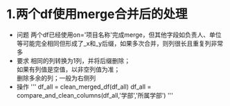 # 1.两个df使用merge合并后的处理
- 问题
两个df已经使用on='项目名称'完成merge，但其他字段如负责人、单位等可能完全相同但形成了_x和_y后缀，如果多次合并，则列很长且重复列非常多
- 要求
相同的列转换为1列，并将后缀删除；<br>
如果有列值是空值，以非空列值为准；<br>
删除多余的列；一般为右侧列
- 操作
'''
df_all = clean_merged_df(df_all)
df_all = compare_and_clean_columns(df_all,'学部','所属学部')
'''

